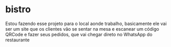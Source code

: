 # bistro
Estou fazendo esse projeto para o local aonde trabalho, basicamente ele vai ser um site que os clientes vão se sentar na mesa e escanear um código QRCode e fazer seus pedidos, que vai chegar direto no WhatsApp do restaurante
